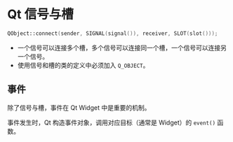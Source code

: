 # Qt 信号与槽

```cpp
QObject::connect(sender, SIGNAL(signal()), receiver, SLOT(slot()));
```

- 一个信号可以连接多个槽，多个信号可以连接同一个槽，一个信号可以连接另一个信号。
- 使用信号和槽的类的定义中必须加入 `Q_OBJECT`。

## 事件

除了信号与槽，事件在 Qt Widget 中是重要的机制。

事件发生时，Qt 构造事件对象，调用对应目标（通常是 Widget）的 `event()` 函数。


